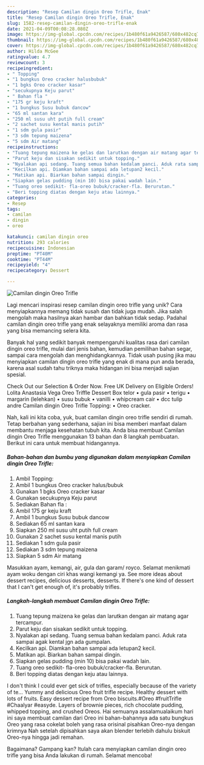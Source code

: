 ```yaml
---
description: "Resep Camilan dingin Oreo Trifle, Enak"
title: "Resep Camilan dingin Oreo Trifle, Enak"
slug: 1582-resep-camilan-dingin-oreo-trifle-enak
date: 2021-04-09T00:08:28.080Z
image: https://img-global.cpcdn.com/recipes/1b480f61a9426587/680x482cq70/camilan-dingin-oreo-trifle-foto-resep-utama.jpg
thumbnail: https://img-global.cpcdn.com/recipes/1b480f61a9426587/680x482cq70/camilan-dingin-oreo-trifle-foto-resep-utama.jpg
cover: https://img-global.cpcdn.com/recipes/1b480f61a9426587/680x482cq70/camilan-dingin-oreo-trifle-foto-resep-utama.jpg
author: Hilda McGee
ratingvalue: 4.7
reviewcount: 3
recipeingredient:
- " Topping"
- "1 bungkus Oreo cracker halusbubuk"
- "1 bgks Oreo cracker kasar"
- "secukupnya Keju parut"
- " Bahan fla "
- "175 gr keju kraft"
- "1 bungkus Susu bubuk dancow"
- "65 ml santan kara"
- "250 ml susu uht putih full cream"
- "2 sachet susu kental manis putih"
- "1 sdm gula pasir"
- "3 sdm tepung maizena"
- "5 sdm Air matang"
recipeinstructions:
- "Tuang tepung maizena ke gelas dan larutkan dengan air matang agar tercampur."
- "Parut keju dan sisakan sedikit untuk topping."
- "Nyalakan api sedang. Tuang semua bahan kedalam panci. Aduk rata sampai agak kental jgn ada gumpalan."
- "Kecilkan api. Diamkan bahan sampai ada letupan2 kecil."
- "Matikan api. Biarkan bahan sampai dingin."
- "Siapkan gelas pudding (min 10) bisa pakai wadah lain."
- "Tuang oreo sedikit- fla-oreo bubuk/cracker-fla. Berurutan."
- "Beri topping diatas dengan keju atau lainnya."
categories:
- Resep
tags:
- camilan
- dingin
- oreo

katakunci: camilan dingin oreo 
nutrition: 293 calories
recipecuisine: Indonesian
preptime: "PT40M"
cooktime: "PT44M"
recipeyield: "4"
recipecategory: Dessert

---
```



![Camilan dingin Oreo Trifle](https://img-global.cpcdn.com/recipes/1b480f61a9426587/680x482cq70/camilan-dingin-oreo-trifle-foto-resep-utama.jpg)

Lagi mencari inspirasi resep camilan dingin oreo trifle yang unik? Cara menyiapkannya memang tidak susah dan tidak juga mudah. Jika salah mengolah maka hasilnya akan hambar dan bahkan tidak sedap. Padahal camilan dingin oreo trifle yang enak selayaknya memiliki aroma dan rasa yang bisa memancing selera kita.

Banyak hal yang sedikit banyak mempengaruhi kualitas rasa dari camilan dingin oreo trifle, mulai dari jenis bahan, kemudian pemilihan bahan segar, sampai cara mengolah dan menghidangkannya. Tidak usah pusing jika mau menyiapkan camilan dingin oreo trifle yang enak di mana pun anda berada, karena asal sudah tahu triknya maka hidangan ini bisa menjadi sajian spesial.

Check Out our Selection &amp; Order Now. Free UK Delivery on Eligible Orders! Lolita Anastasia Vega Oreo Triffle Dessert Box telor • gula pasir • terigu • margarin (lelehkan) • susu bubuk • vanilli • whipcream cair • dcc tulip andre Camilan dingin Oreo Trifle Topping: • Oreo cracker.


Nah, kali ini kita coba, yuk, buat camilan dingin oreo trifle sendiri di rumah. Tetap berbahan yang sederhana, sajian ini bisa memberi manfaat dalam membantu menjaga kesehatan tubuh kita. Anda bisa membuat Camilan dingin Oreo Trifle menggunakan 13 bahan dan 8 langkah pembuatan. Berikut ini cara untuk membuat hidangannya.

<!--inarticleads1-->

##### Bahan-bahan dan bumbu yang digunakan dalam menyiapkan Camilan dingin Oreo Trifle:

1. Ambil  Topping:
1. Ambil 1 bungkus Oreo cracker halus/bubuk
1. Gunakan 1 bgks Oreo cracker kasar
1. Gunakan secukupnya Keju parut
1. Sediakan  Bahan fla :
1. Ambil 175 gr keju kraft
1. Ambil 1 bungkus Susu bubuk dancow
1. Sediakan 65 ml santan kara
1. Siapkan 250 ml susu uht putih full cream
1. Gunakan 2 sachet susu kental manis putih
1. Sediakan 1 sdm gula pasir
1. Sediakan 3 sdm tepung maizena
1. Siapkan 5 sdm Air matang


Masukkan ayam, kemangi, air, gula dan garam/ royco. Selamat menikmati ayam woku dengan ciri khas wangi kemangi ya. See more ideas about dessert recipes, delicious desserts, desserts. If there&#39;s one kind of dessert that I can&#39;t get enough of, it&#39;s probably trifles. 

<!--inarticleads2-->

##### Langkah-langkah membuat Camilan dingin Oreo Trifle:

1. Tuang tepung maizena ke gelas dan larutkan dengan air matang agar tercampur.
1. Parut keju dan sisakan sedikit untuk topping.
1. Nyalakan api sedang. Tuang semua bahan kedalam panci. Aduk rata sampai agak kental jgn ada gumpalan.
1. Kecilkan api. Diamkan bahan sampai ada letupan2 kecil.
1. Matikan api. Biarkan bahan sampai dingin.
1. Siapkan gelas pudding (min 10) bisa pakai wadah lain.
1. Tuang oreo sedikit- fla-oreo bubuk/cracker-fla. Berurutan.
1. Beri topping diatas dengan keju atau lainnya.


I don&#39;t think I could ever get sick of trifles, especially because of the variety of te… Yummy and delicious Oreo fruit trifle recipe. Healthy dessert with lots of fruits. Easy dessert recipe from Oreo biscuits.#Oreo #fruitTrifle #Chaalyar #easyde. Layers of brownie pieces, rich chocolate pudding, whipped topping, and crushed Oreos. Hai semuanya assalamualaikum hari ini saya membuat camilan dari Oreo ini bahan-bahannya ada satu bungkus Oreo yang rasa cokelat boleh yang rasa orisinal pisahkan Oreo-nya dengan krimnya Nah setelah dipisahkan saya akan blender terlebih dahulu biskuit Oreo-nya hingga jadi remahan. 

Bagaimana? Gampang kan? Itulah cara menyiapkan camilan dingin oreo trifle yang bisa Anda lakukan di rumah. Selamat mencoba!
